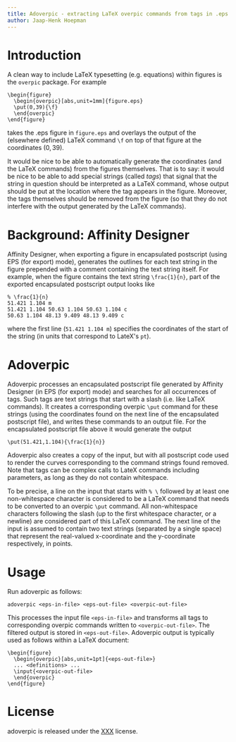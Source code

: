 ```yaml
---
title: Adoverpic - extracting LaTeX overpic commands from tags in .eps files
author: Jaap-Henk Hoepman
---
```


# Introduction

A clean way to include LaTeX typesetting (e.g. equations) within figures is the `overpic` package. For example

	\begin{figure}
	  \begin{overpic}[abs,unit=1mm]{figure.eps} 
	  \put(0,39){\f}
	  \end{overpic}
	\end{figure}

takes the .eps figure in `figure.eps` and overlays the output of the (elsewhere defined) LaTeX command `\f` on top of that figure at the coordinates $(0,39)$.

It would be nice to be able to automatically generate the coordinates (and the LaTeX commands) from the figures themselves. That is to say: it would be nice to be able to add special strings (called *tags*) that signal that the string in question should be interpreted as a LaTeX command, whose output should be put at the location where the tag appears in the figure. Moreover, the tags themselves should be removed from the figure (so that they do not interfere with the output generated by the LaTeX commands).

# Background: Affinity Designer

Affinity Designer, when exporting a figure in encapsulated postscript (using EPS (for export) mode), generates the outlines for each text string in the figure prepended with a comment containing the text string itself. For example, when the figure contains the text string `\frac{1}{n}`, part of the exported encapsulated postscript output looks like

	% \frac{1}{n}
	51.421 1.104 m
	51.421 1.104 50.63 1.104 50.63 1.104 c
	50.63 1.104 48.13 9.409 48.13 9.409 c
 
where the first line (`51.421 1.104 m`) specifies the coordinates of the start of the string (in units that correspond to LateX's `pt`).

# Adoverpic

Adoverpic processes an encapsulated postscript file generated by Affinity Designer (in EPS (for export) mode) and searches for all occurrences of tags.
Such tags are text strings that start with a slash (i.e. like LaTeX commands). It creates a corresponding overpic `\put` command for these strings (using the coordinates found on the next line of the encapsulated postscript file), and writes these commands to an output file. For the encapsulated postscript file above it would generate the output

	\put(51.421,1.104){\frac{1}{n}}

Adoverpic also creates a copy of the input, but with all postscript code used to render the curves corresponding to the command strings found removed. Note that tags can be complex calls to LateX commands including parameters, as long as they do not contain whitespace.

To be precise, a line on the input that starts with `% \` followed by at least one non-whitespace character is considered to be a LaTeX command that needs to be converted to an overpic `\put` command. All non-whitespace characters following the slash (up to the first whitespace character, or a newline) are considered part of this LaTeX command. The next line of the input is assumed to contain two text strings (separated by a single space) that represent the real-valued x-coordinate and the y-coordinate respectively, in points.

# Usage

Run adoverpic as follows:

	adoverpic <eps-in-file> <eps-out-file> <overpic-out-file>

This processes the input file `<eps-in-file>` and transforms all tags to corresponding overpic commands written to `<overpic-out-file>`. The filtered output is stored in  `<eps-out-file>`. Adoverpic output is typically used as follows within a LaTeX document:

	\begin{figure}
	  \begin{overpic}[abs,unit=1pt]{<eps-out-file>} 
	  ... <definitions> ...
	  \input{<overpic-out-file>
	  \end{overpic}
    \end{figure}

# License

adoverpic is released under the [XXX](YYY) license. 
